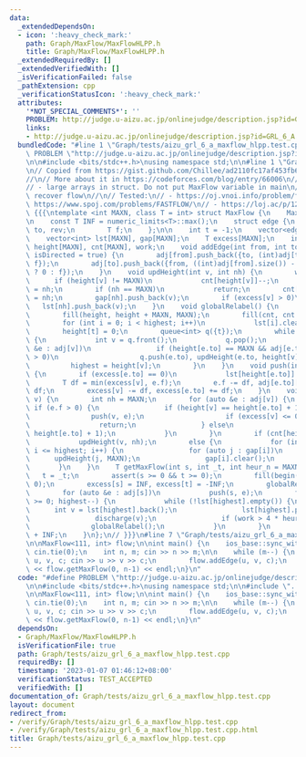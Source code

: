 ```yaml
---
data:
  _extendedDependsOn:
  - icon: ':heavy_check_mark:'
    path: Graph/MaxFlow/MaxFlowHLPP.h
    title: Graph/MaxFlow/MaxFlowHLPP.h
  _extendedRequiredBy: []
  _extendedVerifiedWith: []
  _isVerificationFailed: false
  _pathExtension: cpp
  _verificationStatusIcon: ':heavy_check_mark:'
  attributes:
    '*NOT_SPECIAL_COMMENTS*': ''
    PROBLEM: http://judge.u-aizu.ac.jp/onlinejudge/description.jsp?id=GRL_6_A
    links:
    - http://judge.u-aizu.ac.jp/onlinejudge/description.jsp?id=GRL_6_A
  bundledCode: "#line 1 \"Graph/tests/aizu_grl_6_a_maxflow_hlpp.test.cpp\"\n#define\
    \ PROBLEM \"http://judge.u-aizu.ac.jp/onlinejudge/description.jsp?id=GRL_6_A\"\
    \n\n#include <bits/stdc++.h>\nusing namespace std;\n\n#line 1 \"Graph/MaxFlow/MaxFlowHLPP.h\"\
    \n// Copied from https://gist.github.com/Chillee/ad2110fc17af453fb6fc3357a78cfd28\n\
    //\n// More about it in https://codeforces.com/blog/entry/66006\n//\n// Notes:\n\
    // - large arrays in struct. Do not put MaxFlow variable in main\n// - cannot\
    \ recover flow\n//\n// Tested:\n// - https://oj.vnoi.info/problem/fflow\n// -\
    \ https://www.spoj.com/problems/FASTFLOW/\n// - https://loj.ac/p/127\n\n// MaxFlow\
    \ {{{\ntemplate <int MAXN, class T = int> struct MaxFlow {\n    MaxFlow() {}\n\
    \n    const T INF = numeric_limits<T>::max();\n    struct edge {\n        int\
    \ to, rev;\n        T f;\n    };\n\n    int t = -1;\n    vector<edge> adj[MAXN];\n\
    \    vector<int> lst[MAXN], gap[MAXN];\n    T excess[MAXN];\n    int highest,\
    \ height[MAXN], cnt[MAXN], work;\n    void addEdge(int from, int to, int f, bool\
    \ isDirected = true) {\n        adj[from].push_back({to, (int)adj[to].size(),\
    \ f});\n        adj[to].push_back({from, ((int)adj[from].size()) - 1, isDirected\
    \ ? 0 : f});\n    }\n    void updHeight(int v, int nh) {\n        work++;\n  \
    \      if (height[v] != MAXN)\n            cnt[height[v]]--;\n        height[v]\
    \ = nh;\n        if (nh == MAXN)\n            return;\n        cnt[nh]++, highest\
    \ = nh;\n        gap[nh].push_back(v);\n        if (excess[v] > 0)\n         \
    \   lst[nh].push_back(v);\n    }\n    void globalRelabel() {\n        work = 0;\n\
    \        fill(height, height + MAXN, MAXN);\n        fill(cnt, cnt + MAXN, 0);\n\
    \        for (int i = 0; i < highest; i++)\n            lst[i].clear(), gap[i].clear();\n\
    \        height[t] = 0;\n        queue<int> q({t});\n        while (!q.empty())\
    \ {\n            int v = q.front();\n            q.pop();\n            for (auto\
    \ &e : adj[v])\n                if (height[e.to] == MAXN && adj[e.to][e.rev].f\
    \ > 0)\n                    q.push(e.to), updHeight(e.to, height[v] + 1);\n  \
    \          highest = height[v];\n        }\n    }\n    void push(int v, edge &e)\
    \ {\n        if (excess[e.to] == 0)\n            lst[height[e.to]].push_back(e.to);\n\
    \        T df = min(excess[v], e.f);\n        e.f -= df, adj[e.to][e.rev].f +=\
    \ df;\n        excess[v] -= df, excess[e.to] += df;\n    }\n    void discharge(int\
    \ v) {\n        int nh = MAXN;\n        for (auto &e : adj[v]) {\n           \
    \ if (e.f > 0) {\n                if (height[v] == height[e.to] + 1) {\n     \
    \               push(v, e);\n                    if (excess[v] <= 0)\n       \
    \                 return;\n                } else\n                    nh = min(nh,\
    \ height[e.to] + 1);\n            }\n        }\n        if (cnt[height[v]] > 1)\n\
    \            updHeight(v, nh);\n        else {\n            for (int i = height[v];\
    \ i <= highest; i++) {\n                for (auto j : gap[i])\n              \
    \      updHeight(j, MAXN);\n                gap[i].clear();\n            }\n \
    \       }\n    }\n    T getMaxFlow(int s, int _t, int heur_n = MAXN) {\n     \
    \   t = _t;\n        assert(s >= 0 && t >= 0);\n        fill(begin(excess), end(excess),\
    \ 0);\n        excess[s] = INF, excess[t] = -INF;\n        globalRelabel();\n\
    \        for (auto &e : adj[s])\n            push(s, e);\n        for (; highest\
    \ >= 0; highest--) {\n            while (!lst[highest].empty()) {\n          \
    \      int v = lst[highest].back();\n                lst[highest].pop_back();\n\
    \                discharge(v);\n                if (work > 4 * heur_n)\n     \
    \               globalRelabel();\n            }\n        }\n        return excess[t]\
    \ + INF;\n    }\n};\n// }}}\n#line 7 \"Graph/tests/aizu_grl_6_a_maxflow_hlpp.test.cpp\"\
    \n\nMaxFlow<111, int> flow;\n\nint main() {\n    ios_base::sync_with_stdio(0);\
    \ cin.tie(0);\n    int n, m; cin >> n >> m;\n\n    while (m--) {\n        int\
    \ u, v, c; cin >> u >> v >> c;\n        flow.addEdge(u, v, c);\n    }\n    cout\
    \ << flow.getMaxFlow(0, n-1) << endl;\n}\n"
  code: "#define PROBLEM \"http://judge.u-aizu.ac.jp/onlinejudge/description.jsp?id=GRL_6_A\"\
    \n\n#include <bits/stdc++.h>\nusing namespace std;\n\n#include \"../MaxFlow/MaxFlowHLPP.h\"\
    \n\nMaxFlow<111, int> flow;\n\nint main() {\n    ios_base::sync_with_stdio(0);\
    \ cin.tie(0);\n    int n, m; cin >> n >> m;\n\n    while (m--) {\n        int\
    \ u, v, c; cin >> u >> v >> c;\n        flow.addEdge(u, v, c);\n    }\n    cout\
    \ << flow.getMaxFlow(0, n-1) << endl;\n}\n"
  dependsOn:
  - Graph/MaxFlow/MaxFlowHLPP.h
  isVerificationFile: true
  path: Graph/tests/aizu_grl_6_a_maxflow_hlpp.test.cpp
  requiredBy: []
  timestamp: '2023-01-07 01:46:12+08:00'
  verificationStatus: TEST_ACCEPTED
  verifiedWith: []
documentation_of: Graph/tests/aizu_grl_6_a_maxflow_hlpp.test.cpp
layout: document
redirect_from:
- /verify/Graph/tests/aizu_grl_6_a_maxflow_hlpp.test.cpp
- /verify/Graph/tests/aizu_grl_6_a_maxflow_hlpp.test.cpp.html
title: Graph/tests/aizu_grl_6_a_maxflow_hlpp.test.cpp
---
```

